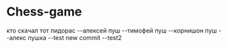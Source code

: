 # Chess-game
кто скачал тот пидорас
--алексей пуш
--тимофей пуш
--корнишон пуш
--алекс пушка
--test new commit
--test2